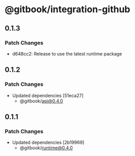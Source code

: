 # @gitbook/integration-github

## 0.1.3

### Patch Changes

-   d648cc2: Release to use the latest runtime package

## 0.1.2

### Patch Changes

-   Updated dependencies [51eca27]
    -   @gitbook/api@0.4.0

## 0.1.1

### Patch Changes

-   Updated dependencies [2b19969]
    -   @gitbook/runtime@0.4.0
